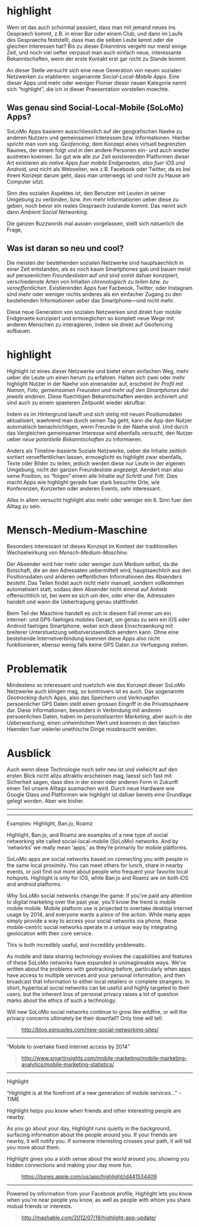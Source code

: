 # highlight

Wem ist das auch schonmal passiert, dass man mit jemand neues ins Gespraech kommt, z.B. in einer Bar oder einem Club, und dann im Laufe des Gespraechs feststellt, dass man die selben Leute kennt oder die gleichen Interessen hat?
Bis zu dieser Erkenntnis vergeht nur meist einige Zeit, und noch viel oefter verpasst man auch einfach neue, interessante Bekanntschaften, wenn der erste Kontakt erst gar nicht zu Stande kommt.

An dieser Stelle versucht sich eine neue Generation von neuen sozialen Netzwerken zu etablieren: sogenannte *Social-Local-Mobile Apps*.
Eine dieser Apps und mehr oder weniger Pionier dieser neuen Kategorie nennt sich “highlight”, die ich in dieser Praesentation vorstellen moechte.

## Was genau sind Social-Local-Mobile (SoLoMo) Apps?

SoLoMo Apps basieren ausschliesslich auf der geografischen Naehe zu anderen Nutzern und gemeinsamen Interessen bzw. Informationen. Hierbei spricht man vom sog. *Geofencing*, dem Konzept eines virtuell begrenzten Raumes, der einem folgt und in den andere Personen ein- und auch wieder austreten koennen.
So gut wie alle zur Zeit existierenden Platformen dieser Art existieren als *native Apps fuer mobile Endgeraeten, also fuer iOS und Android,* und nicht als Webseiten, wie z.B. Facebook oder Twitter, da es bei ihrem Konzept darum geht, dass man unterwegs ist und nicht zu Hause am Computer sitzt.

Sinn des sozialen Aspektes ist, den Benutzer mit Leuten in seiner Umgebung zu verbinden, bzw. ihm mehr Informationen ueber diese zu geben, noch bevor ein reales Gespraech zustande kommt. Das nennt sich dann *Ambient Social Networking*.

Die ganzen Buzzwords mal aussen vorgelassen, stellt sich natuerlich die Frage,

## Was ist daran so neu und cool?

Die meisten der bestehenden sozialen Netzwerke sind hauptsaechlich in einer Zeit entstanden, als es noch kaum Smartphones gab und bauen meist auf persoenlichen *Freundeslisten* auf und sind somit dafuer konzipiert, verschiedenste Arten von Inhalten *chronologisch zu teilen bzw. zu veroeffentlichen*. Existierenden Apps fuer Facbeook, Twitter, oder Instagram sind mehr oder weniger nichts anderes als ein einfacher Zugang zu den bestehenden Informationen ueber das Smartphone—und nicht mehr.

Diese neue Generation von sozialen Netzwerken sind direkt fuer mobile Endgeraete konzipiert und ermoeglichen so komplett neue Wege mit anderen Menschen zu interagieren, indem sie direkt auf Geofencing aufbauen.

# highlight

Highlight ist eines dieser Netzwerke und bietet einen einfachen Weg, mehr ueber die Leute um einen herum zu erfahren. Halten sich zwei oder mehr highlight Nutzer in der Naehe von einenander auf, erscheint ihr *Profil mit Namen, Foto, gemeinsamen Freunden und mehr auf den Smartphones der jeweils anderen*. Diese fluechtigen Bekanntschaften werden archiviert und sind auch zu einem spaeteren Zeitpunkt wieder abrufbar.

Indem es im Hintergrund laeuft und sich stetig mit neuen Positionsdaten aktualisiert, waehrend man durch seinen Tag geht, kann die App den Nutzer automatisch benachrichtigen, wenn Freunde in der Naehe sind. Und durch das Vergleichen gemeinsamer Interesse wird ebenfalls versucht, den Nutzer ueber *neue potentielle Bekanntschaften* zu informieren.

Anders als Timeline-basierte Soziale Netzwerke, ueber die Inhalte zeitlich sortiert veroeffentlichen lassen, ermoeglicht es highlight zwar ebenfalls, Texte oder Bilder zu teilen, jedoch werden diese nur Leute in der eigenen Umgebung, nicht der ganzen Freundesliste angezeigt. Aendert man also seine Position, so “folgen” einem alle Inhalte *auf Schritt und Tritt*. Dies macht Apps wie highlight gerade fuer stark besuchte Orte, wie Konferenzen, Konzerten oder anderen Events, sehr interessant.

Alles in allem versucht highlight also mehr oder weniger ein 6. Sinn fuer den Alltag zu sein.

# Mensch-Medium-Maschine

Besonders interessant ist dieses Konzept im Kontext der traditionellen Wechselwirkung von *Mensch-Medium-Maschine*.

Der Absender wird hier mehr oder weniger zum Medium selbst, da die Botschaft, die an den Adressaten uebermittelt wird, hauptsaechlich aus den Positionsdaten und anderen oeffentlichen Informationen des Absenders *besteht*. Das Teilen findet auch nicht mehr manuell, sondern vollkommen automatisiert statt, sodass dem Absender nicht einmal auf Anhieb offensichtlich ist, bei wem es sich um den, oder eher die, Adressaten handelt und wann die Uebertragung genau stattfindet. 

Beim Teil der Maschine handelt es sich in diesem Fall immer um ein internet- und GPS-faehiges mobiles Geraet, um genau zu sein ein iOS oder Android faehiges Smartphone, wobei sich diese Einschraenkung mit breiterer Unterstuetzung selbstverstaendlich aendern kann. Ohne eine bestehende Internetverbindung koennen diese Apps also nicht funktionieren, ebenso wenig falls keine GPS Daten zur Verfuegung stehen.

# Problematik

Mindestens so interessant und nuetzlich wie das Konzept dieser SoLoMo Netzwerke auch klingen mag, so kontrovers ist es auch. Das sogenannte *Geotracking* durch Apps, also das Speichern und Verknuepfen persoenlicher GPS Daten stellt einen grossen Eingriff in die Privatssphaere dar. Diese Informationen, besonders in Verbindung mit anderen persoenlichen Daten, haben im *personalisierten Marketing*, aber auch in der *Ueberwachung*, einen unheimlichen Wert und koennen in den falschen Haenden fuer vielerlei unethische Dinge missbraucht werden.

# Ausblick

Auch wenn diese Technologie noch sehr neu ist und vielleicht auf den ersten Blick nicht allzu attraktiv erscheinen mag, laesst sich fast mit Sicherheit sagen, dass dies in der einen oder anderen Form in Zukunft einen Teil unsere Alltags ausmachen wird. Durch neue Hardware wie Google Glass und Platformen wie highlight ist dafuer bereits eine Grundlage gelegt worden. Aber wie bisher.

---

---

Examples: Highlight, Ban.jo, Roamz

Highlight, Ban.jo, and Roamz are examples of a new type of social networking site called social-local-mobile (SoLoMo) networks. And by ‘networks’ we really mean ‘apps,’ as they’re primarily for mobile platforms.

SoLoMo apps are social networks based on connecting you with people in the same local proximity. You can meet others for lunch, share in nearby events, or just find out more about people who frequent your favorite local hotspots. Highlight is only for iOS, while Ban.jo and Roamz are on both iOS and android platforms.

Why SoLoMo social networks change the game:
If you’ve paid any attention to digital marketing over the past year, you’ll know the trend is mobile mobile mobile. Mobile platform use is projected to overtake desktop internet usage by 2014, and everyone wants a piece of the action. While many apps simply provide a way to access your social networks via phone, these mobile-centric social networks operate in a unique way by integrating geolocation with their core service.

This is both incredibly useful, and incredibly problematic.

As mobile and data sharing technology evolves the capabilities and features of these SoLoMo networks have expanded in unimagineable ways. We’ve written about the problems with geotracking before, particularly when apps have access to multiple services and your personal information, and then broadcast that information to either local retailers or complete strangers. In short, hyperlocal social networks can be useful and highly targeted to their users, but the inherent loss of personal privacy raises a lot of question marks about the ethics of such a technology.

Will new SoLoMo social networks continue to grow like wildfire, or will the privacy concerns ultimately be their downfall? Only time will tell.


> http://blog.sgrouples.com/new-social-networking-sites/

--- 

“Mobile to overtake fixed Internet access by 2014”

> http://www.smartinsights.com/mobile-marketing/mobile-marketing-analytics/mobile-marketing-statistics/

--- 

Highlight

“Highlight is at the forefront of a new generation of mobile services...” - TIME

Highlight helps you know when friends and other interesting people are nearby.

As you go about your day, Highlight runs quietly in the background, surfacing information about the people around you. If your friends are nearby, it will notify you. If someone interesting crosses your path, it will tell you more about them.

Highlight gives you a sixth sense about the world around you, showing you hidden connections and making your day more fun. 

> https://itunes.apple.com/us/app/highlight/id441534409

---

Powered by information from your Facebook profile, Highlight lets you know when you're near people you know, as well as people with whom you share mutual friends or interests.

> http://mashable.com/2012/07/19/highlight-app-update/







